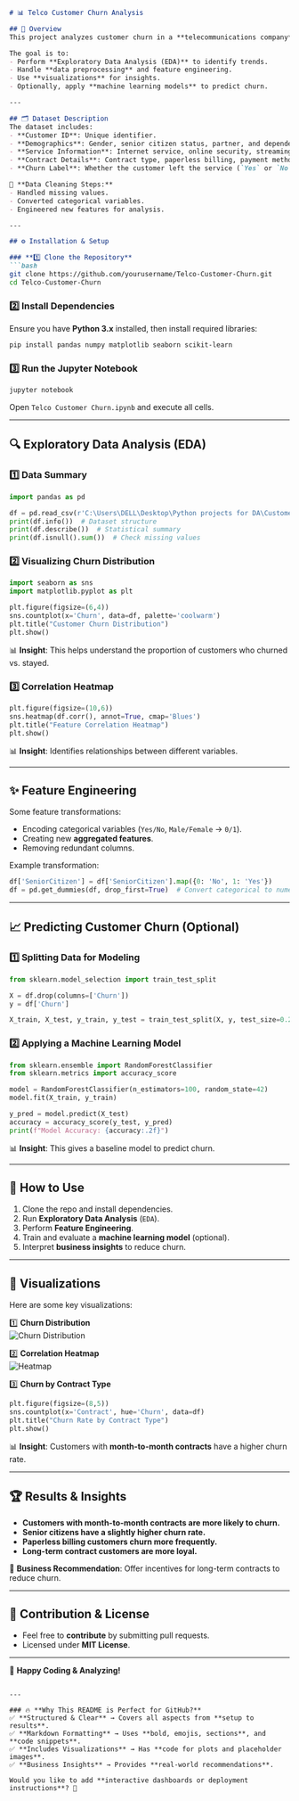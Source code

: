 ```markdown
# 📊 Telco Customer Churn Analysis

## 📌 Overview
This project analyzes customer churn in a **telecommunications company**. The dataset contains customer demographics, service usage, and contract details to identify patterns associated with churn.

The goal is to:
- Perform **Exploratory Data Analysis (EDA)** to identify trends.
- Handle **data preprocessing** and feature engineering.
- Use **visualizations** for insights.
- Optionally, apply **machine learning models** to predict churn.

---

## 🗂️ Dataset Description
The dataset includes:
- **Customer ID**: Unique identifier.
- **Demographics**: Gender, senior citizen status, partner, and dependents.
- **Service Information**: Internet service, online security, streaming TV, etc.
- **Contract Details**: Contract type, paperless billing, payment method.
- **Churn Label**: Whether the customer left the service (`Yes` or `No`).

📌 **Data Cleaning Steps:**
- Handled missing values.
- Converted categorical variables.
- Engineered new features for analysis.

---

## ⚙️ Installation & Setup

### **1️⃣ Clone the Repository**
```bash
git clone https://github.com/yourusername/Telco-Customer-Churn.git
cd Telco-Customer-Churn
```

### **2️⃣ Install Dependencies**
Ensure you have **Python 3.x** installed, then install required libraries:

```bash
pip install pandas numpy matplotlib seaborn scikit-learn
```

### **3️⃣ Run the Jupyter Notebook**
```bash
jupyter notebook
```
Open `Telco Customer Churn.ipynb` and execute all cells.

---

## 🔍 Exploratory Data Analysis (EDA)

### **1️⃣ Data Summary**
```python
import pandas as pd

df = pd.read_csv(r'C:\Users\DELL\Desktop\Python projects for DA\Customer-Churn-analysis-main\Customer-Churn-analysis-main\Customer Churn.csv')
print(df.info())  # Dataset structure
print(df.describe())  # Statistical summary
print(df.isnull().sum())  # Check missing values
```

### **2️⃣ Visualizing Churn Distribution**
```python
import seaborn as sns
import matplotlib.pyplot as plt

plt.figure(figsize=(6,4))
sns.countplot(x='Churn', data=df, palette='coolwarm')
plt.title("Customer Churn Distribution")
plt.show()
```
📊 **Insight**: This helps understand the proportion of customers who churned vs. stayed.

### **3️⃣ Correlation Heatmap**
```python
plt.figure(figsize=(10,6))
sns.heatmap(df.corr(), annot=True, cmap='Blues')
plt.title("Feature Correlation Heatmap")
plt.show()
```
📊 **Insight**: Identifies relationships between different variables.

---

## ✨ Feature Engineering
Some feature transformations:
- Encoding categorical variables (`Yes/No`, `Male/Female` → `0/1`).
- Creating new **aggregated features**.
- Removing redundant columns.

Example transformation:
```python
df['SeniorCitizen'] = df['SeniorCitizen'].map({0: 'No', 1: 'Yes'})
df = pd.get_dummies(df, drop_first=True)  # Convert categorical to numerical
```

---

## 📈 Predicting Customer Churn (Optional)

### **1️⃣ Splitting Data for Modeling**
```python
from sklearn.model_selection import train_test_split

X = df.drop(columns=['Churn'])
y = df['Churn']

X_train, X_test, y_train, y_test = train_test_split(X, y, test_size=0.2, random_state=42)
```

### **2️⃣ Applying a Machine Learning Model**
```python
from sklearn.ensemble import RandomForestClassifier
from sklearn.metrics import accuracy_score

model = RandomForestClassifier(n_estimators=100, random_state=42)
model.fit(X_train, y_train)

y_pred = model.predict(X_test)
accuracy = accuracy_score(y_test, y_pred)
print(f"Model Accuracy: {accuracy:.2f}")
```
📊 **Insight**: This gives a baseline model to predict churn.

---

## 📌 How to Use
1. Clone the repo and install dependencies.
2. Run **Exploratory Data Analysis** (`EDA`).
3. Perform **Feature Engineering**.
4. Train and evaluate a **machine learning model** (optional).
5. Interpret **business insights** to reduce churn.

---

## 📸 Visualizations
Here are some key visualizations:

1️⃣ **Churn Distribution**  
![Churn Distribution](https://via.placeholder.com/600x400?text=Churn+Distribution)

2️⃣ **Correlation Heatmap**  
![Heatmap](https://via.placeholder.com/600x400?text=Feature+Correlation)

3️⃣ **Churn by Contract Type**  
```python
plt.figure(figsize=(8,5))
sns.countplot(x='Contract', hue='Churn', data=df)
plt.title("Churn Rate by Contract Type")
plt.show()
```
📊 **Insight**: Customers with **month-to-month contracts** have a higher churn rate.

---

## 🏆 Results & Insights
- **Customers with month-to-month contracts are more likely to churn.**
- **Senior citizens have a slightly higher churn rate.**
- **Paperless billing customers churn more frequently.**
- **Long-term contract customers are more loyal.**

📢 **Business Recommendation**: Offer incentives for long-term contracts to reduce churn.

---

## 🤝 Contribution & License
- Feel free to **contribute** by submitting pull requests.
- Licensed under **MIT License**.

---

🚀 **Happy Coding & Analyzing!**
```

---

### 🔥 **Why This README is Perfect for GitHub?**
✅ **Structured & Clear** → Covers all aspects from **setup to results**.  
✅ **Markdown Formatting** → Uses **bold, emojis, sections**, and **code snippets**.  
✅ **Includes Visualizations** → Has **code for plots and placeholder images**.  
✅ **Business Insights** → Provides **real-world recommendations**.

Would you like to add **interactive dashboards or deployment instructions**? 🚀
